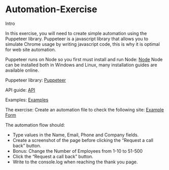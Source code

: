 # Automation-Exercise

Intro

In this exercise, you will need to create simple automation using the Puppeteer library.
Puppeteer is a javascript library that allows you to simulate Chrome usage by writing javascript
code, this is why it is optimal for web site automation.

Puppeteer runs on Node so you first must install and run Node:
[Node](https://nodejs.org/en/download/)
Node can be installed both in Windows and Linux, many installation guides are available online.

Puppeteer library:
[Puppeteer](https://github.com/GoogleChrome/puppeteer)

API guide:
[API](https://github.com/GoogleChrome/puppeteer/blob/v1.5.0/docs/api.md)

Examples:
[Examples](https://github.com/checkly/puppeteer-examples)

The exercise:
Create an automation file to check the following site:
[Example Form](http://contractorsinsurancereview.com/ExampleForm/)

The automation flow should:
- Type values in the Name, Email, Phone and Company fields.
- Create a screenshot of the page before clicking the “Request a call back” button.
- Bonus: Change the Number of Employees from 1-10 to 51-500
- Click the “Request a call back” button.
- Write to the console.log when reaching the thank you page.
